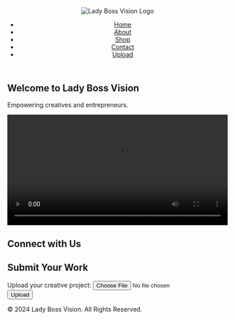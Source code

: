 <html lang="en">
<head>
  <meta charset="UTF-8">
  <meta name="viewport" content="width=device-width, initial-scale=1.0">
  <meta name="description" content="Lady Boss Vision - Empowering creatives and entrepreneurs">
  <title>Lady Boss Vision</title>
  <link rel="stylesheet" href="style.css">
  <link rel="stylesheet" href="https://cdnjs.cloudflare.com/ajax/libs/font-awesome/6.0.0-beta3/css/all.min.css">
</head>
<body>

  <!-- Header with Logo and Navigation -->
  <header>
    <div class="logo">
      <img src="path/to/your-logo.png" alt="Lady Boss Vision Logo">
    </div>
    <nav>
      <ul>
        <li><a href="#">Home</a></li>
        <li><a href="#">About</a></li>
        <li><a href="#">Shop</a></li>
        <li><a href="#">Contact</a></li>
        <li><a href="#">Upload</a></li>
      </ul>
    </nav>
  </header>

  <!-- Hero Section with Video -->
  <section class="hero">
    <div class="hero-content">
      <h1>Welcome to Lady Boss Vision</h1>
      <p>Empowering creatives and entrepreneurs.</p>
      <video width="100%" controls>
        <source src="path/to/video.mp4" type="video/mp4">
        Your browser does not support the video tag.
      </video>
    </div>
  </section>

  <!-- Social Media Links -->
  <section class="social-media">
    <h2>Connect with Us</h2>
    <div class="social-links">
      <a href="https://www.instagram.com/kjparis" target="_blank"><i class="fab fa-instagram"></i></a>
      <a href="https://twitter.com/kjparis" target="_blank"><i class="fab fa-twitter"></i></a>
      <a href="https://facebook.com/kjparis" target="_blank"><i class="fab fa-facebook"></i></a>
      <a href="https://www.exclusiveenergyclothing.com" target="_blank"><i class="fas fa-store"></i></a>
    </div>
  </section>

  <!-- File Upload Section -->
  <section class="file-upload">
    <h2>Submit Your Work</h2>
    <form id="uploadForm" enctype="multipart/form-data">
      <label for="fileInput">Upload your creative project:</label>
      <input type="file" id="fileInput" name="fileInput" accept="image/*,video/*">
      <button type="submit">Upload</button>
    </form>
    <p id="uploadStatus"></p>
  </section>

  <!-- Footer -->
  <footer>
    <p>&copy; 2024 Lady Boss Vision. All Rights Reserved.</p>
    <div class="social-links">
      <a href="https://www.instagram.com/kjparis" target="_blank"><i class="fab fa-instagram"></i></a>
      <a href="https://twitter.com/kjparis" target="_blank"><i class="fab fa-twitter"></i></a>
      <a href="https://facebook.com/kjparis" target="_blank"><i class="fab fa-facebook"></i></a>
      <a href="https://www.exclusiveenergyclothing.com" target="_blank"><i class="fas fa-store"></i></a>
    </div>
  </footer>




